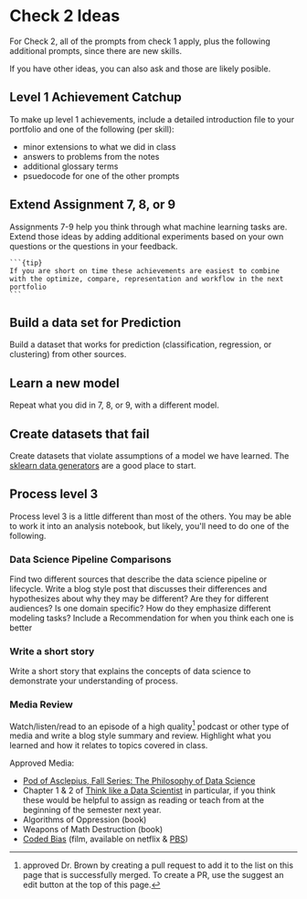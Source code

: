 # Check 2 Ideas

For Check 2, all of the prompts from check 1 apply, plus the following additional
prompts, since there are new skills.  

If you have other ideas, you can also ask and those are likely posible.  

## Level 1 Achievement Catchup

To make up level 1 achievements, include a detailed introduction file to your
portfolio and one of the following (per skill):

- minor extensions to what we did in class
- answers to problems from the notes
- additional glossary terms
- psuedocode for one of the other prompts


## Extend Assignment 7, 8, or 9   

Assignments 7-9 help you think through what machine learning tasks are.
Extend those ideas by adding additional experiments based on your own questions
or the questions in your feedback.

````{margin}
```{tip}
If you are short on time these achievements are easiest to combine with the optimize, compare, representation and workflow in the next portfolio
```
````

## Build a data set for Prediction

Build a dataset that works for prediction (classification, regression, or clustering)
from other sources.

## Learn a new model

Repeat what you did in 7, 8, or 9, with a different model.

## Create datasets that fail

Create datasets that violate assumptions of a model we have learned.  The
[sklearn data generators](https://scikit-learn.org/stable/datasets/sample_generators.html#generated-datasets) are a good place to start.  



## Process level 3


Process level 3 is a little different than most of the others.  You may be able
to work it into an analysis notebook, but likely, you'll need to do one of the
following.

### Data Science Pipeline Comparisons

Find two different sources that describe the data science pipeline or lifecycle. Write a blog style post that discusses their differences and hypothesizes about why they may be different? Are they for different audiences? Is one domain specific? How do they emphasize different modeling tasks?
Include a Recommendation for when you think each one is better

### Write a short story

Write a short story that explains the concepts of data science to demonstrate your
understanding of process.

### Media Review

Watch/listen/read to an episode of a high quality[^hq] podcast or other type of media
and write a blog style summary and review. Highlight what you learned and how it
relates to topics covered in class.

Approved Media:
- [Pod of Asclepius, Fall Series: The Philosophy of Data Science](https://www.podofasclepius.com/philosophy-of-data-science)
- Chapter 1 & 2 of [Think like a Data Scientist](https://www.manning.com/books/think-like-a-data-scientist#toc) in particular, if you think these would be helpful to assign as reading or teach from at the beginning of the semester next year.
- Algorithms of Oppression (book)
- Weapons of Math Destruction (book)
- [Coded Bias](https://www.codedbias.com/) (film, available on netflix & [PBS](https://www.pbs.org/independentlens/documentaries/coded-bias/))

[^hq]: approved Dr. Brown by creating a pull request to add it to the list on this page that is successfully merged.  To create a PR, use the suggest an edit button at the top of this page.
